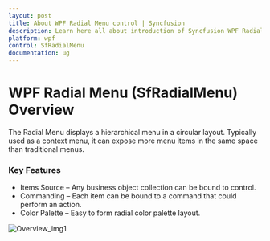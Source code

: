 ```yaml
---
layout: post
title: About WPF Radial Menu control | Syncfusion
description: Learn here all about introduction of Syncfusion WPF Radial Menu (SfRadialMenu) control, its elements and more.
platform: wpf
control: SfRadialMenu 
documentation: ug
---
```


# WPF Radial Menu (SfRadialMenu) Overview

The Radial Menu displays a hierarchical menu in a circular layout. Typically used as a context menu, it can expose more menu items in the same space than traditional menus.

### Key Features

* Items Source – Any business object collection can be bound to control. 
* Commanding – Each item can be bound to a command that could perform an action. 
* Color Palette – Easy to form radial color palette layout. 





![Overview_img1](Overview_images/Overview_img1.png)



